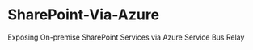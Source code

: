 SharePoint-Via-Azure
====================

Exposing On-premise SharePoint Services via Azure Service Bus Relay